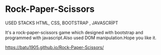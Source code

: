 # Rock-Paper-Scissors

USED STACKS  HTML, CSS, BOOTSTRAP , JAVASCRİPT 

It's a rock-paper-scissors game which designed with bootstrap and programmed with javascript.Also used DOM manipulation.Hope you like it.

https://batu1905.github.io/Rock-Paper-Scissors/
